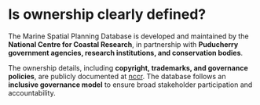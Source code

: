 # Is ownership clearly defined?

The Marine Spatial Planning Database is developed and maintained by the **National Centre for Coastal Research**, in partnership with **Puducherry government agencies, research institutions, and conservation bodies**.

The ownership details, including **copyright, trademarks, and governance policies**, are publicly documented at [nccr](https://www.nccr.gov.in/sites/default/files/th14feb23.pdf). The database follows an **inclusive governance model** to ensure broad stakeholder participation and accountability.